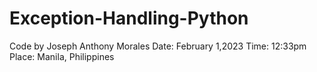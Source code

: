 # Exception-Handling-Python

Code by Joseph Anthony Morales
Date: February 1,2023
Time: 12:33pm
Place: Manila, Philippines
